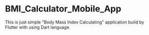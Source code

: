 # BMI_Calculator_Mobile_App
This is just simple "Body Mass Index Calculating" application build by Flutter with using Dart language.
